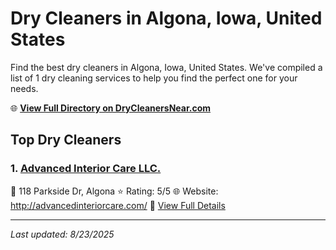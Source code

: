 # Dry Cleaners in Algona, Iowa, United States

Find the best dry cleaners in Algona, Iowa, United States. We've compiled a list of 1 dry cleaning services to help you find the perfect one for your needs.

🌐 **[View Full Directory on DryCleanersNear.com](https://drycleanersnear.com/city/US/Iowa/Algona)**

## Top Dry Cleaners

### 1. [Advanced Interior Care LLC.](https://drycleanersnear.com/dryCleaner/688ace27bd9156e46277d76d/advanced-interior-care-llc)
📍 118 Parkside Dr, Algona
⭐ Rating: 5/5
🌐 Website: http://advancedinteriorcare.com/
🔗 [View Full Details](https://drycleanersnear.com/dryCleaner/688ace27bd9156e46277d76d/advanced-interior-care-llc)


---

*Last updated: 8/23/2025*
